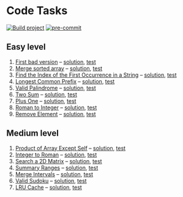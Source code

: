 # Code Tasks

[![Build project](https://github.com/IT-Enduro/code-tasks/actions/workflows/build.yml/badge.svg?branch=master)](https://github.com/IT-Enduro/code-tasks/actions/workflows/build.yml)
[![pre-commit](https://img.shields.io/badge/pre--commit-enabled-brightgreen?logo=pre-commit)](https://github.com/pre-commit/pre-commit)

## Easy level

1. [First bad version](https://leetcode.com/problems/first-bad-version/) – [solution](src/main/kotlin/ru/romanow/FirstBadVersion.kt), [test](src/test/kotlin/ru/romanow/FirstBadVersionTest.kt)
2. [Merge sorted array](https://leetcode.com/problems/merge-sorted-array/) – [solution](src/main/kotlin/ru/romanow/MergeSortedArrays.kt), [test](src/test/kotlin/ru/romanow/MergeSortedArraysTest.kt)
3. [Find the Index of the First Occurrence in a String](https://leetcode.com/problems/find-the-index-of-the-first-occurrence-in-a-string/) – [solution](src/main/kotlin/ru/romanow/FirstOccurrenceInAString.kt), [test](src/test/kotlin/ru/romanow/FirstOccurrenceInAStringTest.kt)
4. [Longest Common Prefix](https://leetcode.com/problems/longest-common-prefix/) – [solution](src/main/kotlin/ru/romanow/LongestCommonPrefix.kt), [test](src/test/kotlin/ru/romanow/LongestCommonPrefixTest.kt)
5. [Valid Palindrome](https://leetcode.com/problems/valid-palindrome/) – [solution](src/main/kotlin/ru/romanow/ValidPalindrome.kt), [test](src/test/kotlin/ru/romanow/ValidPalindromeTest.kt)
6. [Two Sum](https://leetcode.com/problems/two-sum/) – [solution](src/main/kotlin/ru/romanow/TwoSum.kt), [test](src/test/kotlin/ru/romanow/TwoSumTest.kt)
7. [Plus One](https://leetcode.com/problems/plus-one/) – [solution](src/main/kotlin/ru/romanow/PlusOne.kt), [test](src/test/kotlin/ru/romanow/PlusOneTest.kt)
8. [Roman to Integer](https://leetcode.com/problems/roman-to-integer/) – [solution](src/main/kotlin/ru/romanow/RomanToInteger.kt), [test](src/test/kotlin/ru/romanow/RomanToIntegerTest.kt)
9. [Remove Element](https://leetcode.com/problems/remove-element/) – [solution](src/main/kotlin/ru/romanow/RemoveElement.kt), [test](src/test/kotlin/ru/romanow/RemoveElementTest.kt)

## Medium level

1. [Product of Array Except Self](https://leetcode.com/problems/product-of-array-except-self/) – [solution](src/main/kotlin/ru/romanow/ProductOfArrayExceptSelf.kt), [test](src/test/kotlin/ru/romanow/ProductOfArrayExceptSelfTest.kt)
2. [Integer to Roman](https://leetcode.com/problems/integer-to-roman/) – [solution](src/main/kotlin/ru/romanow/IntegerToRoman.kt), [test](src/test/kotlin/ru/romanow/IntegerToRomanTest.kt)
3. [Search a 2D Matrix](https://leetcode.com/problems/search-a-2d-matrix/) – [solution](src/main/kotlin/ru/romanow/SearchIn2dMatrix.kt), [test](src/test/kotlin/ru/romanow/SearchIn2dMatrixTest.kt)
4. [Summary Ranges](https://leetcode.com/problems/summary-ranges/) – [solution](src/main/kotlin/ru/romanow/SummaryRanges.kt), [test](src/test/kotlin/ru/romanow/SummaryRangesTest.kt)
5. [Merge Intervals](https://leetcode.com/problems/merge-intervals/) – [solution](src/main/kotlin/ru/romanow/MergeIntervals.kt), [test](src/test/kotlin/ru/romanow/MergeIntervalsTest.kt)
6. [Valid Sudoku](https://leetcode.com/problems/valid-sudoku/) – [solution](src/main/kotlin/ru/romanow/ValidSudoku.kt), [test](src/test/kotlin/ru/romanow/ValidSudokuTest.kt)
7. [LRU Cache](https://leetcode.com/problems/lru-cache/) – [solution](src/main/kotlin/ru/romanow/LRUCache.kt), [test](src/test/kotlin/ru/romanow/LRUCacheTest.kt)
